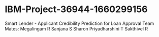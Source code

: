# IBM-Project-36944-1660299156
Smart Lender - Applicant Credibility Prediction for Loan Approval
Team Mates:
  Megalingam R
  Sanjana S
  Sharon Priyadharshini T
  Sakthivel R
